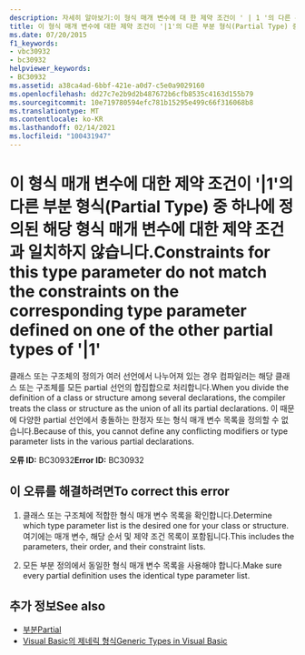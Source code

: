 ```yaml
---
description: 자세히 알아보기:이 형식 매개 변수에 대 한 제약 조건이 ' | 1 '의 다른 부분 형식 중 하나에 정의 된 해당 형식 매개 변수의 제약 조건과 일치 하지 않습니다.
title: 이 형식 매개 변수에 대한 제약 조건이 '|1'의 다른 부분 형식(Partial Type) 중 하나에 정의된 해당 형식 매개 변수에 대한 제약 조건과 일치하지 않습니다.
ms.date: 07/20/2015
f1_keywords:
- vbc30932
- bc30932
helpviewer_keywords:
- BC30932
ms.assetid: a38ca4ad-6bbf-421e-a0d7-c5e0a9029160
ms.openlocfilehash: dd27c7e2b9d2b487672b6cfb8535c4163d155b79
ms.sourcegitcommit: 10e719780594efc781b15295e499c66f316068b8
ms.translationtype: MT
ms.contentlocale: ko-KR
ms.lasthandoff: 02/14/2021
ms.locfileid: "100431947"
---
```

# <a name="constraints-for-this-type-parameter-do-not-match-the-constraints-on-the-corresponding-type-parameter-defined-on-one-of-the-other-partial-types-of-1"></a><span data-ttu-id="61abe-103">이 형식 매개 변수에 대한 제약 조건이 '|1'의 다른 부분 형식(Partial Type) 중 하나에 정의된 해당 형식 매개 변수에 대한 제약 조건과 일치하지 않습니다.</span><span class="sxs-lookup"><span data-stu-id="61abe-103">Constraints for this type parameter do not match the constraints on the corresponding type parameter defined on one of the other partial types of '|1'</span></span>

<span data-ttu-id="61abe-104">클래스 또는 구조체의 정의가 여러 선언에서 나누어져 있는 경우 컴파일러는 해당 클래스 또는 구조체를 모든 partial 선언의 합집합으로 처리합니다.</span><span class="sxs-lookup"><span data-stu-id="61abe-104">When you divide the definition of a class or structure among several declarations, the compiler treats the class or structure as the union of all its partial declarations.</span></span> <span data-ttu-id="61abe-105">이 때문에 다양한 partial 선언에서 충돌하는 한정자 또는 형식 매개 변수 목록을 정의할 수 없습니다.</span><span class="sxs-lookup"><span data-stu-id="61abe-105">Because of this, you cannot define any conflicting modifiers or type parameter lists in the various partial declarations.</span></span>  
  
 <span data-ttu-id="61abe-106">**오류 ID:** BC30932</span><span class="sxs-lookup"><span data-stu-id="61abe-106">**Error ID:** BC30932</span></span>  
  
## <a name="to-correct-this-error"></a><span data-ttu-id="61abe-107">이 오류를 해결하려면</span><span class="sxs-lookup"><span data-stu-id="61abe-107">To correct this error</span></span>  
  
1. <span data-ttu-id="61abe-108">클래스 또는 구조체에 적합한 형식 매개 변수 목록을 확인합니다.</span><span class="sxs-lookup"><span data-stu-id="61abe-108">Determine which type parameter list is the desired one for your class or structure.</span></span> <span data-ttu-id="61abe-109">여기에는 매개 변수, 해당 순서 및 제약 조건 목록이 포함됩니다.</span><span class="sxs-lookup"><span data-stu-id="61abe-109">This includes the parameters, their order, and their constraint lists.</span></span>  
  
2. <span data-ttu-id="61abe-110">모든 부분 정의에서 동일한 형식 매개 변수 목록을 사용해야 합니다.</span><span class="sxs-lookup"><span data-stu-id="61abe-110">Make sure every partial definition uses the identical type parameter list.</span></span>  
  
## <a name="see-also"></a><span data-ttu-id="61abe-111">추가 정보</span><span class="sxs-lookup"><span data-stu-id="61abe-111">See also</span></span>

- [<span data-ttu-id="61abe-112">부분</span><span class="sxs-lookup"><span data-stu-id="61abe-112">Partial</span></span>](../language-reference/modifiers/partial.md)
- [<span data-ttu-id="61abe-113">Visual Basic의 제네릭 형식</span><span class="sxs-lookup"><span data-stu-id="61abe-113">Generic Types in Visual Basic</span></span>](../programming-guide/language-features/data-types/generic-types.md)

